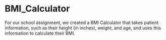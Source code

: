 # BMI_Calculator
For our school assignment, we created a BMI Calculator that takes patient information, such as their height (in inches), weight, and age, and uses this information to calculate their BMI. 
